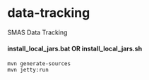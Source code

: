 data-tracking
=============

SMAS Data Tracking


####  install_local_jars.bat OR install_local_jars.sh

####

    mvn generate-sources
    mvn jetty:run
